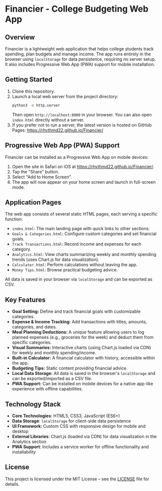 # Financier - College Budgeting Web App

## Overview

Financier is a lightweight web application that helps college students track spending, plan budgets and manage income. The app runs entirely in the browser using `localStorage` for data persistence, requiring no server setup. It also includes Progressive Web App (PWA) support for mobile installation.

## Getting Started

1. Clone this repository.
2. Launch a local web server from the project directory:
   ```bash
   python3 -m http.server
   ```
   Then open `http://localhost:8000` in your browser. You can also open `index.html` directly without a server.
3. If you prefer not to run a server, the latest version is hosted on GitHub Pages:
   <https://rhythmd22.github.io/Financier/>

## Progressive Web App (PWA) Support

Financier can be installed as a Progressive Web App on mobile devices:
1. Open the site in Safari on iOS at <https://rhythmd22.github.io/Financier/>.
2. Tap the "Share" button.
3. Select "Add to Home Screen".
4. The app will now appear on your home screen and launch in full-screen mode.

## Application Pages

The web app consists of several static HTML pages, each serving a specific function:

- `index.html`: The main landing page with quick links to other sections.
- `Goals & Categories.html`: Configure custom categories and set financial goals.
- `Track Transactions.html`: Record income and expenses for each category.
- `Analytics.html`: View charts summarizing weekly and monthly spending trends (uses Chart.js for data visualization).
- `Calculator.html`: Perform calculations without leaving the app.
- `Money Tips.html`: Browse practical budgeting advice.

All data is saved in your browser via `localStorage` and can be exported as CSV.

## Key Features

- **Goal Setting:** Define and track financial goals with customizable categories.
- **Expense & Income Tracking:** Add transactions with titles, amounts, categories, and dates.
- **Meal Planning Deductions:** A unique feature allowing users to log planned expenses (e.g., groceries for the week) and deduct them from specific categories.
- **Visual Summaries:** Interactive charts (using Chart.js loaded via CDN) for weekly and monthly spending/income.
- **Built-in Calculator:** A financial calculator with history, accessible within the app.
- **Budgeting Tips:** Static content providing financial advice.
- **Local Data Storage:** All data is saved in the browser's `localStorage` and can be exported/imported as a CSV file.
- **PWA Support:** Can be installed on mobile devices for a native app-like experience with offline capabilities.

## Technology Stack

- **Core Technologies**: HTML5, CSS3, JavaScript (ES6+)
- **Data Storage**: `localStorage` for client-side data persistence
- **UI Framework**: Custom CSS with responsive design for mobile and desktop
- **External Libraries**: Chart.js (loaded via CDN) for data visualization in the Analytics section
- **PWA Support**: Includes a service worker for offline functionality and installability

## License

This project is licensed under the MIT License – see the [LICENSE](LICENSE) file for details.
